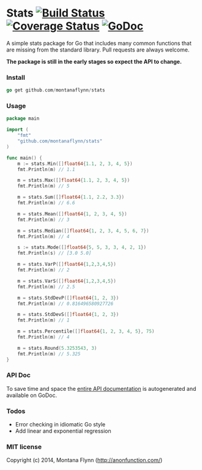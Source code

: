 # Stats [![Build Status](https://img.shields.io/wercker/ci/548fca786b3ba8733d7f219d.svg)](https://app.wercker.com/project/bykey/2eafc5c6f7c702b53d967aef3b2bb65e) [![Coverage Status](https://img.shields.io/coveralls/montanaflynn/stats.svg)](https://coveralls.io/r/montanaflynn/stats?branch=master) [![GoDoc](https://godoc.org/github.com/montanaflynn/stats?status.svg)](https://godoc.org/github.com/montanaflynn/stats)

A simple stats package for Go that includes many common functions that are missing from the standard library. Pull requests are always welcome.

__The package is still in the early stages so expect the API to change.__ 

### Install

```go
go get github.com/montanaflynn/stats
```

### Usage

```go
package main

import (
    "fmt"
    "github.com/montanaflynn/stats"
)

func main() {
    m := stats.Min([]float64{1.1, 2, 3, 4, 5})
    fmt.Println(m) // 1.1

    m = stats.Max([]float64{1.1, 2, 3, 4, 5})
    fmt.Println(m) // 5

    m = stats.Sum([]float64{1.1, 2.2, 3.3})
    fmt.Println(m) // 6.6

    m = stats.Mean([]float64{1, 2, 3, 4, 5})
    fmt.Println(m) // 3

    m = stats.Median([]float64{1, 2, 3, 4, 5, 6, 7})
    fmt.Println(m) // 4

    s := stats.Mode([]float64{5, 5, 3, 3, 4, 2, 1})
    fmt.Println(s) // [3.0 5.0]

    m = stats.VarP([]float64{1,2,3,4,5})
    fmt.Println(m) // 2

    m = stats.VarS([]float64{1,2,3,4,5})
    fmt.Println(m) // 2.5

    m = stats.StdDevP([]float64{1, 2, 3})
    fmt.Println(m) // 0.816496580927726

    m = stats.StdDevS([]float64{1, 2, 3})
    fmt.Println(m) // 1

    m = stats.Percentile([]float64{1, 2, 3, 4, 5}, 75)
    fmt.Println(m) // 4

    m = stats.Round(5.3253543, 3)
    fmt.Println(m) // 5.325
}
```

### API Doc

To save time and space the [entire API documentation](http://godoc.org/github.com/montanaflynn/stats) is autogenerated and available on GoDoc.

### Todos

- Error checking in idiomatic Go style
- Add linear and exponential regression 

### MIT license

Copyright (c) 2014, Montana Flynn (http://anonfunction.com/)
